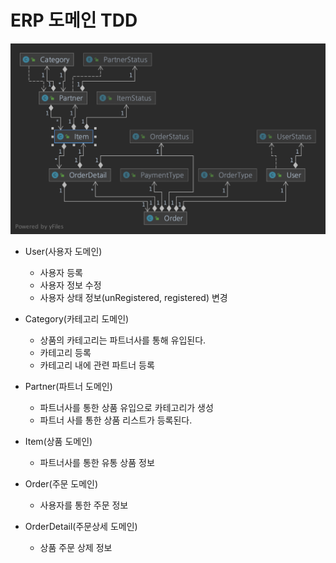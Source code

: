 # ERP 도메인 TDD


![ERP Diagram](docs/erp_diagram.png)

- User(사용자 도메인)
    - 사용자 등록
    - 사용자 정보 수정
    - 사용자 상태 정보(unRegistered, registered) 변경
  
- Category(카테고리 도메인)
    - 상품의 카테고리는 파트너사를 통해 유입된다.
    - 카테고리 등록
    - 카테고리 내에 관련 파트너 등록

- Partner(파트너 도메인)
    - 파트너사를 통한 상품 유입으로 카테고리가 생성
    - 파트너 사를 통한 상품 리스트가 등록된다.

- Item(상품 도메인)
    - 파트너사를 통한 유통 상품 정보
  
- Order(주문 도메인)
    - 사용자를 통한 주문 정보

- OrderDetail(주문상세 도메인)
  - 상품 주문 상제 정보
